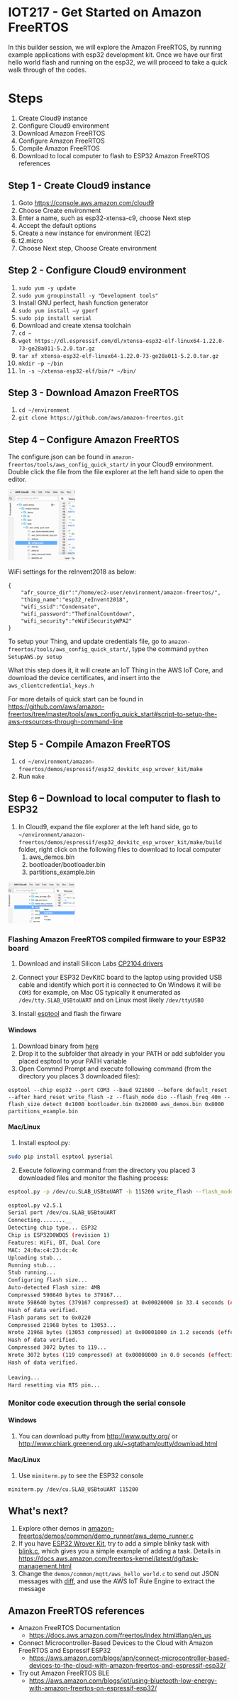 # IOT217 - Get Started on Amazon FreeRTOS

In this builder session, we will explore the Amazon FreeRTOS, by running example applications with esp32 development kit. Once we have our first hello world flash and running on the esp32, we will proceed to take a quick walk through of the codes.

# Steps	

1. Create Cloud9 instance
1. Configure Cloud9 environment
1. Download Amazon FreeRTOS
1. Configure Amazon FreeRTOS
1. Compile Amazon FreeRTOS
1. Download to local computer to flash to ESP32
Amazon FreeRTOS references

## Step 1 - Create Cloud9 instance

1.	Goto https://console.aws.amazon.com/cloud9
1.	Choose Create environment
1.	Enter a name, such as esp32-xtensa-c9, choose Next step
1.	Accept the default options
1.	Create a new instance for environment (EC2)
1.	t2.micro
1.	Choose Next step, Choose Create environment

## Step 2 - Configure Cloud9 environment

1.	`sudo yum -y update`
1.	`sudo yum groupinstall -y "Development tools"`
1.	Install GNU perfect, hash function generator
   1.	`sudo yum install –y gperf`
   1.	`sudo pip install serial`
1.	Download and create xtensa toolchain
   1.	`cd ~`
   1.	`wget https://dl.espressif.com/dl/xtensa-esp32-elf-linux64-1.22.0-73-ge28a011-5.2.0.tar.gz`
   1.	`tar xf xtensa-esp32-elf-linux64-1.22.0-73-ge28a011-5.2.0.tar.gz`
1.	`mkdir –p ~/bin`
1.	`ln -s ~/xtensa-esp32-elf/bin/* ~/bin/`

## Step 3 - Download Amazon FreeRTOS

1.	`cd ~/environment`
1.	`git clone https://github.com/aws/amazon-freertos.git`

## Step 4 – Configure Amazon FreeRTOS

The configure.json can be found in `amazon-freertos/tools/aws_config_quick_start/` in your Cloud9 environment. Double click the file from the file explorer at the left hand side to open the editor.

<img src="https://github.com/kangks/amazon-freertos/blob/master/images/cloud9_edit.png" width="30%" height="30%">

WiFi settings for the reInvent2018 as below:

```
{
    "afr_source_dir":"/home/ec2-user/environment/amazon-freertos/",
    "thing_name":"esp32_reInvent2018",
    "wifi_ssid":"Condensate",
    "wifi_password":"TheFinalCountdown",
    "wifi_security":"eWiFiSecurityWPA2"
}
```

To setup your Thing, and update credentials file, go to `amazon-freertos/tools/aws_config_quick_start/`, type the command `python SetupAWS.py setup`

What this step does it, it will create an IoT Thing in the AWS IoT Core, and download the device certificates, and insert into the `aws_clientcredential_keys.h`

For more details of quick start can be found in https://github.com/aws/amazon-freertos/tree/master/tools/aws_config_quick_start#script-to-setup-the-aws-resources-through-command-line

## Step 5 - Compile Amazon FreeRTOS

1.	`cd ~/environment/amazon-freertos/demos/espressif/esp32_devkitc_esp_wrover_kit/make`
1.	Run `make`

## Step 6 – Download to local computer to flash to ESP32

1.	In Cloud9, expand the file explorer at the left hand side, go to `~/environment/amazon-freertos/demos/espressif/esp32_devkitc_esp_wrover_kit/make/build` folder, right click on the following files to download to local computer
    1. aws_demos.bin
    1. bootloader/bootloader.bin
    1. partitions_example.bin

<img src="https://github.com/kangks/amazon-freertos/blob/master/images/cloud9_download.png" width="30%" height="30%">

### Flashing Amazon FreeRTOS compiled firmware to your ESP32 board 

1. Download and install Silicon Labs [CP2104 drivers](https://www.silabs.com/products/development-tools/software/usb-to-uart-bridge-vcp-drivers)

2. Connect your ESP32 DevKitC board to the laptop using provided USB cable and identify which port it is connected to
On Windows it will be ```COM3``` for example, on Mac OS typically it enumerated as ```/dev/tty.SLAB_USBtoUART``` and on Linux most likely ```/dev/ttyUSB0```

3. Install [esptool](https://github.com/espressif/esptool) and flash the firware

#### Windows
1. Download binary from [here](https://dl.espressif.com/dl/esptool-2.3.1-windows.zip)
1. Drop it to the subfolder that already in your PATH or add subfolder you placed esptool to your PATH variable
1. Open Commnd Prompt and execute following command (from the directory you places 3 downloaded files):
```
esptool --chip esp32 --port COM3 --baud 921600 --before default_reset --after hard_reset write_flash -z --flash_mode dio --flash_freq 40m --flash_size detect 0x1000 bootloader.bin 0x20000 aws_demos.bin 0x8000 partitions_example.bin
```

#### Mac/Linux
1. Install esptool.py:
```bash
sudo pip install esptool pyserial
```
2. Execute following command from the directory you placed 3 downloaded files and monitor the flashing process:
```bash
esptool.py -p /dev/cu.SLAB_USBtoUART -b 115200 write_flash --flash_mode dio --flash_size detect 0x20000 aws_demos.bin 0x1000 bootloader.bin 0x8000 partitions_example.bin
```
```bash
esptool.py v2.5.1
Serial port /dev/cu.SLAB_USBtoUART
Connecting........__
Detecting chip type... ESP32
Chip is ESP32D0WDQ5 (revision 1)
Features: WiFi, BT, Dual Core
MAC: 24:0a:c4:23:dc:4c
Uploading stub...
Running stub...
Stub running...
Configuring flash size...
Auto-detected Flash size: 4MB
Compressed 598640 bytes to 379167...
Wrote 598640 bytes (379167 compressed) at 0x00020000 in 33.4 seconds (effective 143.2 kbit/s)...
Hash of data verified.
Flash params set to 0x0220
Compressed 21968 bytes to 13053...
Wrote 21968 bytes (13053 compressed) at 0x00001000 in 1.2 seconds (effective 152.4 kbit/s)...
Hash of data verified.
Compressed 3072 bytes to 119...
Wrote 3072 bytes (119 compressed) at 0x00008000 in 0.0 seconds (effective 1484.1 kbit/s)...
Hash of data verified.

Leaving...
Hard resetting via RTS pin...
```

### Monitor code execution through the serial console

#### Windows

1. You can download putty from http://www.putty.org/ or http://www.chiark.greenend.org.uk/~sgtatham/putty/download.html

#### Mac/Linux

1. Use ```miniterm.py``` to see the ESP32 console

```
miniterm.py /dev/cu.SLAB_USBtoUART 115200
```

## What's next?

1. Explore other demos in [amazon-freertos/demos/common/demo_runner/aws_demo_runner.c](https://github.com/aws/amazon-freertos/blob/master/demos/common/demo_runner/aws_demo_runner.c)
1. If you have [ESP32 Wrover Kit](https://www.amazon.com/ESP32-WROVER-KIT-Board-Espressif-Colour-Display/dp/B071ZLSB2D), try to add a simple blinky task with [blink.c](https://github.com/kangks/amazon-freertos/blob/master/demos/common/demo_runner/blink.c), which gives you a simple example of adding a task. Details in https://docs.aws.amazon.com/freertos-kernel/latest/dg/task-management.html
1. Change the `demos/common/mqtt/aws_hello_world.c` to send out JSON messages with [diff](https://github.com/kangks/amazon-freertos/commit/7026f498a4d36a33318fd5ca34c0cedc9701559d#diff-0fd7d733c1846926ba690ef532bd4f1d), and use the AWS IoT Rule Engine to extract the message

## Amazon FreeRTOS references

* Amazon FreeRTOS Documentation
   * https://docs.aws.amazon.com/freertos/index.html#lang/en_us
* Connect Microcontroller-Based Devices to the Cloud with Amazon FreeRTOS and Espressif ESP32
   * https://aws.amazon.com/blogs/apn/connect-microcontroller-based-devices-to-the-cloud-with-amazon-freertos-and-espressif-esp32/
* Try out Amazon FreeRTOS BLE
   * https://aws.amazon.com/blogs/iot/using-bluetooth-low-energy-with-amazon-freertos-on-espressif-esp32/


